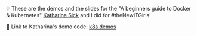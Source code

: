 💡 These are the demos and the slides for the "A beginners guide to Docker & Kubernetes" [Katharina Sick](https://github.com/KatharinaSick) and I did for #theNewITGirls!

💜 Link to Katharina's demo code: [k8s demos](https://github.com/KatharinaSick/PresentationMaterials/tree/main/20231117-TheNewItGirls/demos)

